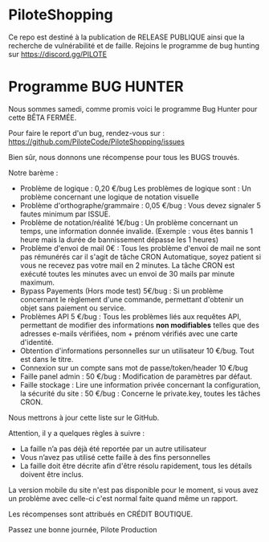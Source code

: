 # PiloteShopping

Ce repo est destiné à la publication de RELEASE PUBLIQUE ainsi que la recherche de vulnérabilité et de faille.
Rejoins le programme de bug hunting sur https://discord.gg/PILOTE

# Programme BUG HUNTER

Nous sommes samedi, comme promis voici le programme Bug Hunter pour cette BÊTA FERMÉE.

Pour faire le report d'un bug, rendez-vous sur : https://github.com/PiloteCode/PiloteShopping/issues

Bien sûr, nous donnons une récompense pour tous les BUGS trouvés.

Notre barème :

- Problème de logique : 0,20 €/bug
Les problèmes de logique sont : Un problème concernant une logique de notation visuelle
- Problème d'orthographe/grammaire : 0,05 €/bug : Vous devez signaler 5 fautes minimum par ISSUE.
- Problème de notation/réalité 1€/bug : Un problème concernant un temps, une information donnée invalide. (Exemple : vous êtes bannis 1 heure mais la durée de bannissement dépasse les 1 heures)
- Problème d'envoi de mail 0€ : Tous les problème d'envoi de mail ne sont pas rémunérés car il s'agit de tâche CRON Automatique, soyez patient si vous ne recevez pas votre mail en 2 minutes. La tâche CRON est exécuté toutes les minutes avec un envoi de 30 mails par minute maximum.
- Bypass Payements (Hors mode test) 5€/bug : Si un problème concernant le règlement d'une commande, permettant d'obtenir un objet sans paiement ou service.
- Problèmes API 5 €/bug : Tous les problèmes liés aux requêtes API, permettant de modifier des informations **non modifiables** telles que des adresses e-mails vérifiées, nom + prénom vérifiés avec une carte d'identité.
- Obtention d'informations personnelles sur un utilisateur 10 €/bug. Tout est dans le titre.
- Connexion sur un compte sans mot de passe/token/header 10 €/bug
- Faille panel admin : 50 €/bug : Modification de paramètres par défaut.
- Faille stockage : Lire une information privée concernant la configuration, la sécurité du site : 50 €/bug : Concerne le private.key, toutes les tâches CRON.

Nous mettrons à jour cette liste sur le GitHub.

Attention, il y a quelques règles à suivre :
- La faille n’a pas déjà été reportée par un autre utilisateur
- Vous n’avez pas utilisé cette faille à des fins personnelles
- La faille doit être décrite afin d'être résolu rapidement, tous les détails doivent être inclus.

La version mobile du site n'est pas disponible pour le moment, si vous avez un problème avec celle-ci c'est normal faite quand même un rapport.

Les récompenses sont attribués en CRÉDIT BOUTIQUE.

Passez une bonne journée,
Pilote Production
